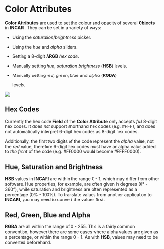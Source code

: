 # Color Attributes

**Color Attributes** are used to set the colour and opacity of several **Objects** in **INCARI**. They can be set in a variety of ways:

* Using the _saturation_/_brightness_ picker.
* Using the _hue_ and _alpha_ sliders.
* Setting a 8-digit **ARGB** _hex code_.
* Manually setting _hue_, _saturation brightness_ \(**HSB**\) levels.
* Manually setting _red_, _green_, _blue_ and _alpha_ \(**RGBA**\)

  levels.

![](../../../.gitbook/assets/colorattribute.png)

## Hex Codes

Currently the hex code **Field** of the **Color Attribute** only accepts _full_ 8-digit hex codes. It does _not_ support shorthand hex codes \(e.g. \#FFF\), and does not automatically interpret 6-digit hex codes as 8-digit hex codes.

Additionally, the first two digits of the code represent the _alpha_ value, not the _red_ value, therefore 6-digit hex codes must have an alpha value added to _the front_ of the code \(e.g. \#FF0000 would become \#FFFF0000\).

## Hue, Saturation and Brightness

**HSB** values in **INCARI** are within the range 0 - 1, which may differ from other software. Hue properties, for example, are often given in degrees \(0° - 360°\), while saturation and brightness are often represented as a percentage \(0% - 100%\). To translate values from another application to **INCARI**, you may need to convert the values first.

## Red, Green, Blue and Alpha

**RGBA** are all within the range of 0 - 255. This is a fairly common convention, however there are some cases where alpha values are given as a percentage, or within the range 0 - 1. As with **HSB**, values may need to be converted beforehand.

